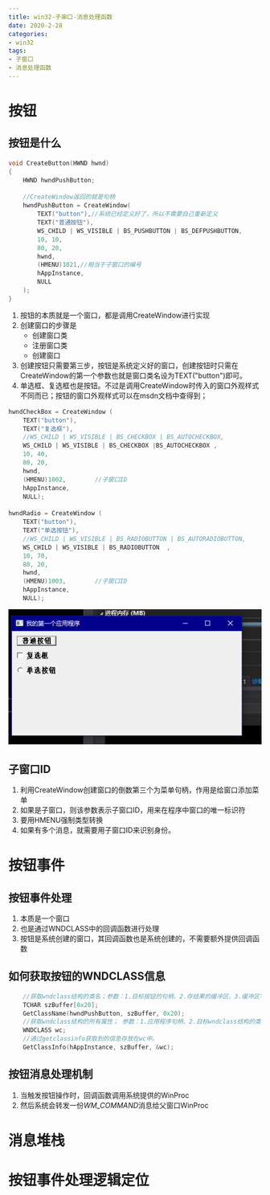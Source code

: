 ```yaml
---
title: win32-子串口-消息处理函数
date: 2020-2-28
categories: 
- win32
tags: 
- 子窗口
- 消息处理函数
---
```


# 按钮
## 按钮是什么

```c
void CreateButton(HWND hwnd)
{
	HWND hwndPushButton;

	//CreateWindow返回的就是句柄
	hwndPushButton = CreateWindow(
		TEXT("button"),//系统已经定义好了，所以不需要自己重新定义
		TEXT("普通按钮"),
		WS_CHILD | WS_VISIBLE | BS_PUSHBUTTON | BS_DEFPUSHBUTTON,  
		10, 10,
		80, 20,
		hwnd,
		(HMENU)1021,//相当于子窗口的编号
		hAppInstance,
		NULL
	);
}
```

1. 按钮的本质就是一个窗口，都是调用CreateWindow进行实现
2. 创建窗口的步骤是
   - 创建窗口类
   - 注册窗口类
   - 创建窗口
3. 创建按钮只需要第三步，按钮是系统定义好的窗口，创建按钮时只需在CreateWindow的第一个参数也就是窗口类名设为TEXT("button")即可。
4. 单选框、复选框也是按钮。不过是调用CreateWindow时传入的窗口外观样式不同而已；按钮的窗口外观样式可以在msdn文档中查得到；

```c
hwndCheckBox = CreateWindow (                             
    TEXT("button"),                         
    TEXT("复选框"),                        
    //WS_CHILD | WS_VISIBLE | BS_CHECKBOX | BS_AUTOCHECKBOX,                        
    WS_CHILD | WS_VISIBLE | BS_CHECKBOX |BS_AUTOCHECKBOX ,                        
    10, 40,                        
    80, 20,                        
    hwnd,                         
    (HMENU)1002,        //子窗口ID                
    hAppInstance,                         
    NULL);                        
                            
hwndRadio = CreateWindow (                             
    TEXT("button"),                         
    TEXT("单选按钮"),                        
    //WS_CHILD | WS_VISIBLE | BS_RADIOBUTTON | BS_AUTORADIOBUTTON,                        
    WS_CHILD | WS_VISIBLE | BS_RADIOBUTTON  ,                        
    10, 70,                        
    80, 20,                        
    hwnd,                         
    (HMENU)1003,        //子窗口ID                
    hAppInstance,                         
    NULL);
```

![win32-button](/images/win32/win32-16.png)

## 子窗口ID
1. 利用CreateWindow创建窗口的倒数第三个为菜单句柄，作用是给窗口添加菜单
2. 如果是子窗口，则该参数表示子窗口ID，用来在程序中窗口的唯一标识符
3. 要用HMENU强制类型转换
4. 如果有多个消息，就需要用子窗口ID来识别身份。

# 按钮事件
## 按钮事件处理

1. 本质是一个窗口
2. 也是通过WNDCLASS中的回调函数进行处理
3. 按钮是系统创建的窗口，其回调函数也是系统创建的，不需要额外提供回调函数

## 如何获取按钮的WNDCLASS信息

```c
	//获取wndclass结构的类名；参数：1.目标按钮的句柄、2.存结果的缓冲区、3.缓冲区字节数        
	TCHAR szBuffer[0x20];
	GetClassName(hwndPushButton, szBuffer, 0x20);
	//获取wndclass结构的所有属性； 参数：1.应用程序句柄、2.目标wndclass结构的类名，用上一个函数获取、3.存结果的缓冲区
	WNDCLASS wc;
	//通过getclassinfo获取到的信息存放在wc中。
	GetClassInfo(hAppInstance, szBuffer, &wc);
```

## 按钮消息处理机制
1. 当触发按钮操作时，回调函数调用系统提供的WinProc
2. 然后系统会转发一份*WM_COMMAND*消息给父窗口WinProc


# 消息堆栈
# 按钮事件处理逻辑定位